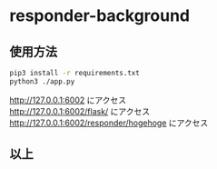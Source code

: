 # responder-background

## 使用方法

```bash
pip3 install -r requirements.txt
python3 ./app.py
```

http://127.0.0.1:6002 にアクセス  
http://127.0.0.1:6002/flask/ にアクセス  
http://127.0.0.1:6002/responder/hogehoge にアクセス

## 以上
